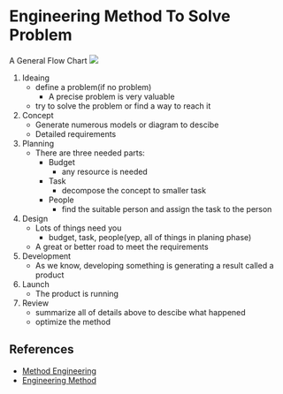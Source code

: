 # Engineering Method To Solve Problem

A General Flow Chart
![](https://upload.wikimedia.org/wikipedia/commons/8/8a/Method_engineering_process.jpg)

1. Ideaing
    * define a problem(if no problem)
        - A precise problem is very valuable
    * try to solve the problem or find a way to reach it
2. Concept
    * Generate numerous models or diagram to descibe
    * Detailed requirements
3. Planning
    * There are three needed parts:
        + Budget
            - any resource is needed
        + Task
            - decompose the concept to smaller task
        + People
            - find the suitable person and assign the task to the person
4. Design
    * Lots of things need you
        - budget, task, people(yep, all of things in planing phase)
    * A great or better road to meet the requirements
5. Development
    * As we know, developing something is generating a result called a product
6. Launch
    * The product is running
7. Review
    * summarize all of details above to descibe what happened
    * optimize the method

## References
* [Method Engineering](https://www.wikiwand.com/en/Method_engineering)
* [Engineering Method](https://sites.tufts.edu/eeseniordesignhandbook/2013/engineering-method/)
